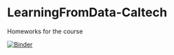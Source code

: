 # LearningFromData-Caltech
Homeworks for the course

[![Binder](http://mybinder.org/badge.svg)](http://mybinder.org:/repo/blue-chip/learningfromdata-caltech)